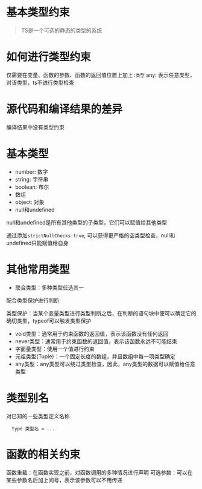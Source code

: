 # 基本类型约束

> TS是一个可选的静态的类型的系统

# 如何进行类型约束

仅需要在变量、函数的参数、函数的返回值位置上加上```:类型```
any: 表示任意类型，对该类型，ts不进行类型检查

# 源代码和编译结果的差异

编译结果中没有类型约束

# 基本类型

- number: 数字
- string: 字符串
- boolean: 布尔
- 数组
- object: 对象
- null和undefined

null和undefined是所有其他类型的子类型，它们可以赋值给其他类型

通过添加```strictNullChecks:true```, 可以获得更严格的空类型检查，null和undefined只能赋值给自身

# 其他常用类型

- 联合类型：多种类型任选其一

配合类型保护进行判断

类型保护：当某个变量类型进行类型判断之后，在判断的语句块中便可以确定它的确切类型，typeof可以触发类型保护

- void类型：通常用于约束函数的返回值，表示该函数没有任何返回
- never类型：通常用于约束函数的返回值，表示该函数永远不可能结束
- 字面量类型：使用一个值进行约束
- 元祖类型(Tuple)：一个固定长度的数组，并且数组中每一项类型确定
- any类型：any类型可以绕过类型检查，因此，any类型的数据可以赋值给任意类型




# 类型别名

对已知的一些类型定义名称 
```
  type 类型名 = ...
```

# 函数的相关约束

函数重载：在函数实现之前，对函数调用的多种情况进行声明
可选参数：可以在某些参数名后加上问号，表示该参数可以不用传递